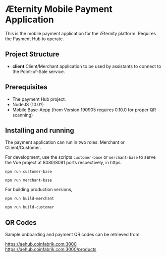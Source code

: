 # Æternity Mobile Payment Application

This is the mobile payment application for the Æternity platform. Requires the Payment Hub to operate.


## Project Structure

* **client** Client/Merchant application to be used by assistants to connect to the Point-of-Sale service. 


## Prerequisites

* The payment Hub project.
* NodeJS (10.0?)
* Mobile Base-Aepp (from Version 190905 requires 0.10.0 for proper QR scanning)

## Installing and running

The payment application can run in two roles: Merchant or CLient/Customer.   

For development, use the scripts `customer-base` or `merchant-base` to serve the Vue project at 8080/8081 ports respectively, in https.

```
npm run customer-base
``` 

```
npm run merchant-base
```

For building production versions,

```
npm run build-merchant
``` 

```
npm run build-customer
``` 

## QR Codes

Sample onboarding and payment QR codes can be retrieved from:

https://aehub.coinfabrik.com:3000
https://aehub.coinfabrik.com:3000/products




